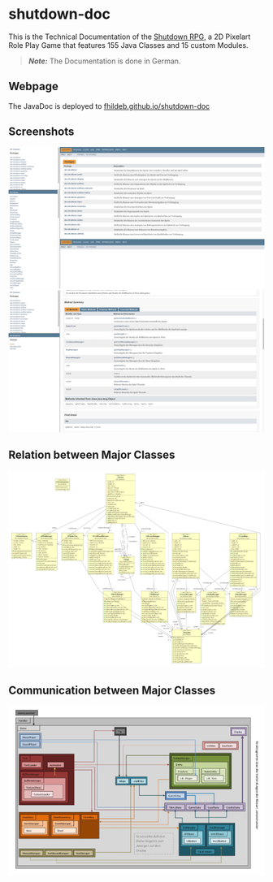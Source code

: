 # shutdown-doc

This is the Technical Documentation of the [Shutdown RPG](https://github.com/fhildeb/shutdown-rpg), a 2D Pixelart Role Play Game that features 155 Java Classes and 15 custom Modules.

> **_Note:_** The Documentation is done in German.

## Webpage

The JavaDoc is deployed to [fhildeb.github.io/shutdown-doc](https://fhildeb.github.io/shutdown-doc/)

## Screenshots

![Screenshot 1](/img/screenshot_01.png)
![Screenshot 2](/img/screenshot_02.png)

## Relation between Major Classes
![Classes Relation](/img/classes-relation.png)

## Communication between Major Classes
![Classes Communication](/img/classes-communication.png)

